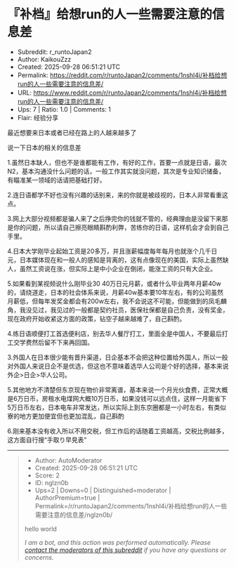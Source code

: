 # 『补档』给想run的人一些需要注意的信息差

- Subreddit: r_runtoJapan2
- Author: KaikouZzz
- Created: 2025-09-28 06:51:21 UTC
- Permalink: https://reddit.com/r/runtoJapan2/comments/1nshl4i/补档给想run的人一些需要注意的信息差/
- URL: https://www.reddit.com/r/runtoJapan2/comments/1nshl4i/补档给想run的人一些需要注意的信息差/
- Ups: 7 | Ratio: 1.0 | Comments: 1
- Flair: 经验分享


最近想要来日本或者已经在路上的人越来越多了

说一下日本的相关的信息差

1.虽然日本缺人，但也不是谁都能有工作，有好的工作，首要一点就是日语，最次N2，基本沟通没什么问题的话，一般工作其实就没问题，其次是专业知识储备，有瞄准某一领域的话请把基础打好。

2.连日语都学不好也没有兴趣的话别来，来的你就是被歧视的，日本人非常看重这点。

3.网上大部分视频都是骗人来了之后挣完你的钱就不管的，经典理由是没留下来那是你的问题，所以请自己擦亮眼睛斟酌利弊，苦练你的日语，这样机会才会到自己手里。

4.日本大学刚毕业起始工资是20多万，并且涨薪幅度每年每月也就涨个几千日元，日本媒体现在和一般人的感知是背离的，这有点像现在的美国，实际上虽然缺人，虽然工资说在涨，但实际上是中小企业在倒闭，能涨工资的只有大企业。

5.如果看到某视频说什么刚毕业30
40万日元月薪，或者什么毕业两年月薪40w的，请绕道走，日本的社会体系来说，月薪40w基本要10年左右，有的公司虽然月薪低，但每年发奖金都会有200w左右，我不会说这不可能，但能做到的凤毛麟角，我没见过，我见过的一般都是契约社员，医保社保都是自己负责，没有奖金，现在政府开始收紧这方面的政策，钻空子越来越难了，自己斟酌。

4.练日语顺便打工首选便利店，别去华人餐厅打工，里面全是中国人，不要最后打工交学费然后留不下来再回国。

3.外国人在日本很少能有晋升渠道，日企基本不会把这种位置给外国人，所以一般对外国人来说日企不是优选，但这也不意味着选华人公司是个好的选择，基本来说外企\>日企\>华人公司。

5.其他地方不清楚但东京现在物价非常离谱，基本来说一个月光伙食费，正常大概是6万日币，房租水电煤网大概10万日币，如果没钱可以远点住，这样一月能省下5万日币左右，日本电车非常发达，所以实际上到东京圈都是一小时左右，有类似寮的地方更加便宜但也更加混乱，自己斟酌

6.刚来基本没有收入所以不用交税，但工作后的话随着工资越高，交税比例越多，这方面自行搜“手取り早見表”


---

> - Author: AutoModerator
> - Created: 2025-09-28 06:51:21 UTC
> - Score: 2
> - ID: nglzn0b
> - Ups=2 | Downs=0 | Distinguished=moderator | AuthorPremium=true | Permalink=/r/runtoJapan2/comments/1nshl4i/补档给想run的人一些需要注意的信息差/nglzn0b/
>
> hello world
> 
> *I am a bot, and this action was performed automatically. Please [contact the moderators of this subreddit](/message/compose/?to=/r/runtoJapan2) if you have any questions or concerns.*
